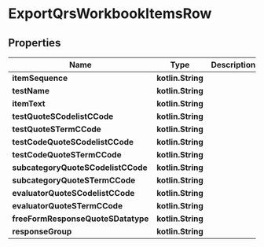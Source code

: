 
# ExportQrsWorkbookItemsRow

## Properties
| Name | Type | Description | Notes |
| ------------ | ------------- | ------------- | ------------- |
| **itemSequence** | **kotlin.String** |  |  [optional] |
| **testName** | **kotlin.String** |  |  [optional] |
| **itemText** | **kotlin.String** |  |  [optional] |
| **testQuoteSCodelistCCode** | **kotlin.String** |  |  [optional] |
| **testQuoteSTermCCode** | **kotlin.String** |  |  [optional] |
| **testCodeQuoteSCodelistCCode** | **kotlin.String** |  |  [optional] |
| **testCodeQuoteSTermCCode** | **kotlin.String** |  |  [optional] |
| **subcategoryQuoteSCodelistCCode** | **kotlin.String** |  |  [optional] |
| **subcategoryQuoteSTermCCode** | **kotlin.String** |  |  [optional] |
| **evaluatorQuoteSCodelistCCode** | **kotlin.String** |  |  [optional] |
| **evaluatorQuoteSTermCCode** | **kotlin.String** |  |  [optional] |
| **freeFormResponseQuoteSDatatype** | **kotlin.String** |  |  [optional] |
| **responseGroup** | **kotlin.String** |  |  [optional] |



